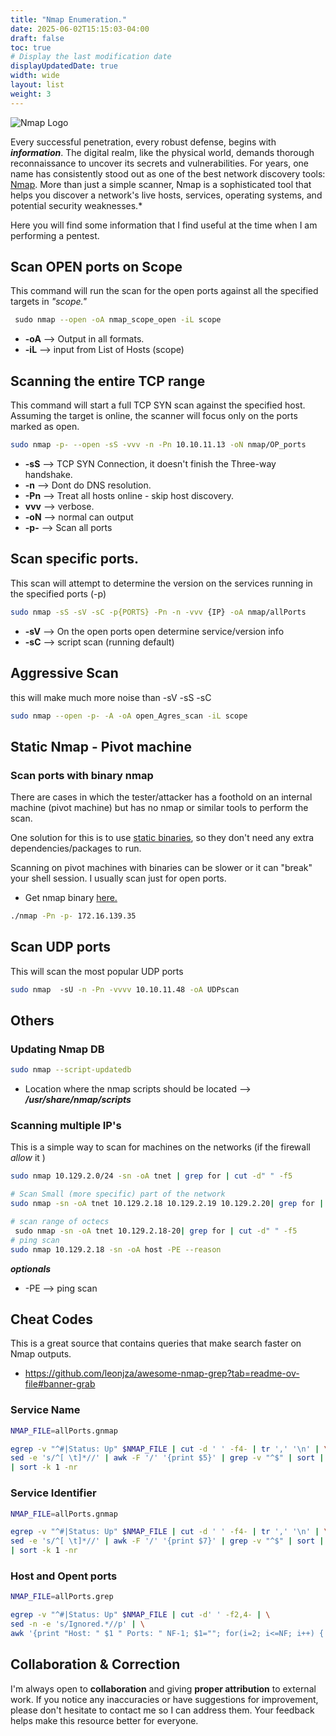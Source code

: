 ```yaml
---
title: "Nmap Enumeration."
date: 2025-06-02T15:15:03-04:00
draft: false
toc: true
# Display the last modification date
displayUpdatedDate: true
width: wide
layout: list
weight: 3
---
```


![Nmap Logo](/assets/images/Pentest-Notes/Nmap-logo.jpg)

Every successful penetration, every robust defense, begins with ***information***. The digital realm, like the physical world, demands thorough reconnaissance to uncover its secrets and vulnerabilities. For years, one name has consistently stood out as one of the best network discovery tools: [Nmap](https://nmap.org/). More than just a simple scanner, Nmap is a sophisticated tool that helps you discover a network's live hosts, services, operating systems, and potential security weaknesses.* 

Here you will find some information that I find useful at the time when I am performing a pentest.
## Scan OPEN ports on Scope

This command will run the scan for the open ports against all the specified targets in *"scope."* 

```bash
 sudo nmap --open -oA nmap_scope_open -iL scope                               
```
- **-oA** --> Output in all formats.
- **-iL** --> input from List of Hosts (scope)

## Scanning the entire TCP range

This command will start a full TCP SYN scan against the specified host. Assuming the target is online, the scanner will focus only on the ports marked as open.

```bash
sudo nmap -p- --open -sS -vvv -n -Pn 10.10.11.13 -oN nmap/OP_ports
```
- **-sS** --> TCP SYN Connection, it doesn't finish the Three-way handshake.
- **-n** --> Dont do DNS resolution.
- **-Pn** --> Treat all hosts online - skip host discovery.
- **vvv** --> verbose.
- **-oN** --> normal can output 
- **-p-** --> Scan all ports 


## Scan specific ports.

This scan will attempt to determine the version on the services running in the specified ports (-p)

```bash
sudo nmap -sS -sV -sC -p{PORTS} -Pn -n -vvv {IP} -oA nmap/allPorts
```

- **-sV** --> On the open ports open determine service/version info
- **-sC** --> script scan (running default)

## Aggressive Scan 
this will make much more noise than -sV -sS -sC
```bash
sudo nmap --open -p- -A -oA open_Agres_scan -iL scope
```
## Static Nmap - Pivot machine  
### Scan ports with binary nmap

There are cases in which the tester/attacker has a foothold on an internal machine (pivot machine) but has no nmap or similar tools to perform the scan.

One solution for this is to use [static binaries](https://github.com/andrew-d/static-binaries/tree/master), so they don't need any extra dependencies/packages to run.

Scanning on pivot machines with binaries can be slower or it can "break" your shell session. I usually scan just for open ports.

* Get nmap binary [here.](https://github.com/andrew-d/static-binaries/blob/master/binaries/linux/x86_64/nmap)

```bash
./nmap -Pn -p- 172.16.139.35
```


## Scan UDP ports
This will scan the most popular UDP ports 

```bash
sudo nmap  -sU -n -Pn -vvvv 10.10.11.48 -oA UDPscan
```


## Others

### Updating Nmap DB
```bash
sudo nmap --script-updatedb
```

- Location where the nmap scripts should be located --> ***/usr/share/nmap/scripts***


### Scanning multiple IP's

This is a simple way to scan for machines on the networks (if the firewall *allow* it )
```sh 
sudo nmap 10.129.2.0/24 -sn -oA tnet | grep for | cut -d" " -f5

# Scan Small (more specific) part of the network 
sudo nmap -sn -oA tnet 10.129.2.18 10.129.2.19 10.129.2.20| grep for | cut -d" " -f5

# scan range of octecs
 sudo nmap -sn -oA tnet 10.129.2.18-20| grep for | cut -d" " -f5
# ping scan
sudo nmap 10.129.2.18 -sn -oA host -PE --reason
```
***optionals***
* -PE --> ping scan






## Cheat Codes
This is a great source that contains queries that make search faster on Nmap outputs.
- https://github.com/leonjza/awesome-nmap-grep?tab=readme-ov-file#banner-grab


### Service Name

```bash
NMAP_FILE=allPorts.gnmap

egrep -v "^#|Status: Up" $NMAP_FILE | cut -d ' ' -f4- | tr ',' '\n' | \
sed -e 's/^[ \t]*//' | awk -F '/' '{print $5}' | grep -v "^$" | sort | uniq -c \
| sort -k 1 -nr
```

### Service Identifier

```bash
NMAP_FILE=allPorts.gnmap

egrep -v "^#|Status: Up" $NMAP_FILE | cut -d ' ' -f4- | tr ',' '\n' | \
sed -e 's/^[ \t]*//' | awk -F '/' '{print $7}' | grep -v "^$" | sort | uniq -c \
| sort -k 1 -nr
```

### Host and Opent ports 

```bash
NMAP_FILE=allPorts.grep

egrep -v "^#|Status: Up" $NMAP_FILE | cut -d' ' -f2,4- | \
sed -n -e 's/Ignored.*//p' | \
awk '{print "Host: " $1 " Ports: " NF-1; $1=""; for(i=2; i<=NF; i++) { a=a" "$i; }; split(a,s,","); for(e in s) { split(s[e],v,"/"); printf "%-8s %s/%-7s %s\n" , v[2], v[3], v[1], v[5]}; a="" }'
```


## Collaboration & Correction

I'm always open to **collaboration** and giving **proper attribution** to external work. If you notice any inaccuracies or have suggestions for improvement, please don't hesitate to contact me so I can address them. Your feedback helps make this resource better for everyone.